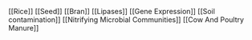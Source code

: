 [[Rice]]
[[Seed]]
[[Bran]]
[[Lipases]]
[[Gene Expression]]
[[Soil contamination]]
[[Nitrifying Microbial Communities]]
[[Cow And Poultry Manure]]

